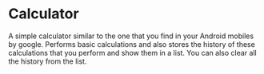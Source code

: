 # Calculator
A simple calculator similar to the one that you find in your Android mobiles by google. Performs basic calculations and also stores the history of these calculations that you perform and show them in a list. You can also clear all the history from the list.
